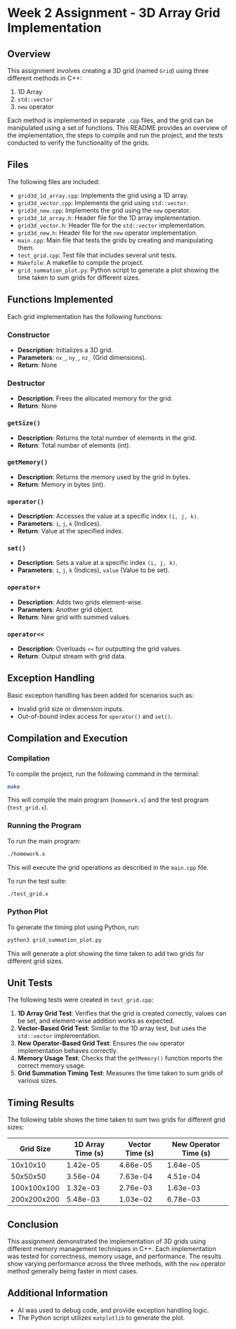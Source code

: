 
# Week 2 Assignment - 3D Array Grid Implementation

## Overview

This assignment involves creating a 3D grid (named `Grid`) using three different methods in C++:
1. 1D Array
2. `std::vector`
3. `new` operator

Each method is implemented in separate `.cpp` files, and the grid can be manipulated using a set of functions. This README provides an overview of the implementation, the steps to compile and run the project, and the tests conducted to verify the functionality of the grids.

## Files
The following files are included:
- `grid3d_1d_array.cpp`: Implements the grid using a 1D array.
- `grid3d_vector.cpp`: Implements the grid using `std::vector`.
- `grid3d_new.cpp`: Implements the grid using the `new` operator.
- `grid3d_1d_array.h`: Header file for the 1D array implementation.
- `grid3d_vector.h`: Header file for the `std::vector` implementation.
- `grid3d_new.h`: Header file for the `new` operator implementation.
- `main.cpp`: Main file that tests the grids by creating and manipulating them.
- `test_grid.cpp`: Test file that includes several unit tests.
- `Makefile`: A makefile to compile the project.
- `grid_summation_plot.py`: Python script to generate a plot showing the time taken to sum grids for different sizes.

## Functions Implemented

Each grid implementation has the following functions:

### Constructor
- **Description**: Initializes a 3D grid.
- **Parameters**: `nx_`, `ny_`, `nz_` (Grid dimensions).
- **Return**: None

### Destructor
- **Description**: Frees the allocated memory for the grid.
- **Return**: None

### `getSize()`
- **Description**: Returns the total number of elements in the grid.
- **Return**: Total number of elements (int).

### `getMemory()`
- **Description**: Returns the memory used by the grid in bytes.
- **Return**: Memory in bytes (int).

### `operator()`
- **Description**: Accesses the value at a specific index `(i, j, k)`.
- **Parameters**: `i`, `j`, `k` (Indices).
- **Return**: Value at the specified index.

### `set()`
- **Description**: Sets a value at a specific index `(i, j, k)`.
- **Parameters**: `i`, `j`, `k` (Indices), `value` (Value to be set).

### `operator+`
- **Description**: Adds two grids element-wise.
- **Parameters**: Another grid object.
- **Return**: New grid with summed values.

### `operator<<`
- **Description**: Overloads `<<` for outputting the grid values.
- **Return**: Output stream with grid data.

## Exception Handling

Basic exception handling has been added for scenarios such as:
- Invalid grid size or dimension inputs.
- Out-of-bound index access for `operator()` and `set()`.

## Compilation and Execution

### Compilation
To compile the project, run the following command in the terminal:
```bash
make
```

This will compile the main program (`homework.x`) and the test program (`test_grid.x`).

### Running the Program
To run the main program:
```bash
./homework.x
```
This will execute the grid operations as described in the `main.cpp` file.

To run the test suite:
```bash
./test_grid.x
```

### Python Plot
To generate the timing plot using Python, run:
```bash
python3 grid_summation_plot.py
```
This will generate a plot showing the time taken to add two grids for different grid sizes.

## Unit Tests

The following tests were created in `test_grid.cpp`:

1. **1D Array Grid Test**: Verifies that the grid is created correctly, values can be set, and element-wise addition works as expected.
2. **Vector-Based Grid Test**: Similar to the 1D array test, but uses the `std::vector` implementation.
3. **New Operator-Based Grid Test**: Ensures the `new` operator implementation behaves correctly.
4. **Memory Usage Test**: Checks that the `getMemory()` function reports the correct memory usage.
5. **Grid Summation Timing Test**: Measures the time taken to sum grids of various sizes.

## Timing Results

The following table shows the time taken to sum two grids for different grid sizes:

| Grid Size | 1D Array Time (s) | Vector Time (s) | New Operator Time (s) |
|-----------|------------------|-----------------|-----------------------|
| 10x10x10  | 1.42e-05         | 4.66e-05        | 1.64e-05              |
| 50x50x50  | 3.56e-04         | 7.63e-04        | 4.51e-04              |
| 100x100x100 | 1.32e-03        | 2.76e-03        | 1.63e-03              |
| 200x200x200 | 5.48e-03        | 1.03e-02        | 6.78e-03              |

## Conclusion

This assignment demonstrated the implementation of 3D grids using different memory management techniques in C++. Each implementation was tested for correctness, memory usage, and performance. The results show varying performance across the three methods, with the `new` operator method generally being faster in most cases.

## Additional Information
- AI was used to debug code, and provide exception handling logic.
- The Python script utilizes `matplotlib` to generate the plot.
